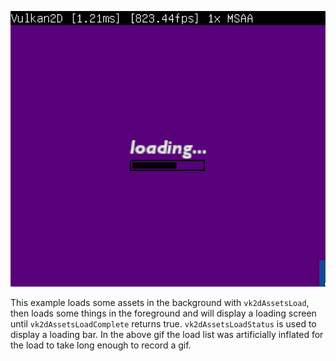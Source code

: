 ![example](example.gif)

This example loads some assets in the background with `vk2dAssetsLoad`, then loads
some things in the foreground and will display a loading screen until 
`vk2dAssetsLoadComplete` returns true. `vk2dAssetsLoadStatus` is used to display a
loading bar. In the above gif the load list was artificially inflated for the load 
to take long enough to record a gif.